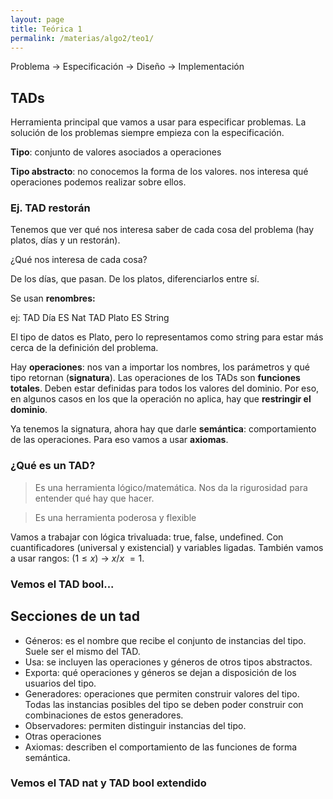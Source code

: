 ```yaml
---
layout: page
title: Teórica 1
permalink: /materias/algo2/teo1/
---
```


Problema → Especificación → Diseño → Implementación

## TADs

Herramienta principal que vamos a usar para especificar problemas. La solución de los problemas siempre empieza con la especificación.

**Tipo**: conjunto de valores asociados a operaciones

**Tipo abstracto**: no conocemos la forma de los valores. nos interesa qué operaciones podemos realizar sobre ellos.

### Ej. TAD restorán

Tenemos que ver qué nos interesa saber de cada cosa del problema (hay platos, días y un restorán).

¿Qué nos interesa de cada cosa?

De los días, que pasan.
De los platos, diferenciarlos entre sí.

Se usan **renombres:**

ej: TAD Día ES Nat
TAD Plato ES String

El tipo de datos es Plato, pero lo representamos como string para estar más cerca de la definición del problema.

Hay **operaciones**: nos van a importar los nombres, los parámetros y qué tipo retornan (**signatura**). Las operaciones de los TADs son **funciones totales**. Deben estar definidas para todos los valores del dominio. Por eso, en algunos casos en los que la operación no aplica, hay que **restringir el dominio**.

Ya tenemos la signatura, ahora hay que darle **semántica**: comportamiento de las operaciones. Para eso vamos a usar **axiomas**.

### ¿Qué es un TAD?

> Es una herramienta lógico/matemática. Nos da la rigurosidad para entender qué hay que hacer.
> 

> Es una herramienta poderosa y flexible
> 

Vamos a trabajar con lógica trivaluada: true, false, undefined.
Con cuantificadores (universal y existencial) y variables ligadas. También vamos a usar rangos: $(1 ≤ x)$  → $x/x$ $= 1$.

### Vemos el TAD bool...

## Secciones de un tad

- Géneros: es el nombre que recibe el conjunto de instancias del tipo. Suele ser el mismo del TAD.
- Usa: se incluyen las operaciones y géneros de otros tipos abstractos.
- Exporta: qué operaciones y géneros se dejan a disposición de los usuarios del tipo.
- Generadores: operaciones que permiten construir valores del tipo. Todas las instancias posibles del tipo se deben poder construir con combinaciones de estos generadores.
- Observadores: permiten distinguir instancias del tipo.
- Otras operaciones
- Axiomas: describen el comportamiento de las funciones de forma semántica.

### Vemos el TAD nat y TAD bool extendido